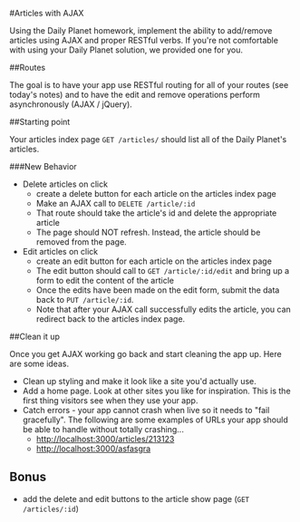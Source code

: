 #Articles with AJAX

Using the Daily Planet homework, implement the ability to add/remove articles using AJAX and proper RESTful verbs. If you're not comfortable with using your Daily Planet solution, we provided one for you.

##Routes

The goal is to have your app use RESTful routing for all of your routes (see today's notes) and to have the edit and remove operations perform asynchronously (AJAX / jQuery).

##Starting point

Your articles index page `GET /articles/` should list all of the Daily Planet's articles.

###New Behavior

* Delete articles on click
	* create a delete button for each article on the articles index page
  * Make an AJAX call to `DELETE /article/:id`
  * That route should take the article's id and delete the appropriate article
  * The page should NOT refresh. Instead, the article should be removed from the page.
* Edit articles on click
  * create an edit button for each article on the articles index page
  * The edit button should call to `GET /article/:id/edit` and bring up a form to edit the content of the article
  * Once the edits have been made on the edit form, submit the data back to `PUT /article/:id`.
  * Note that after your AJAX call successfully edits the article, you can redirect back to the articles index page.

##Clean it up

Once you get AJAX working go back and start cleaning the app up. Here are some ideas.

* Clean up styling and make it look like a site you'd actually use.
* Add a home page. Look at other sites you like for inspiration. This is the first thing visitors see when they use your app.
* Catch errors - your app cannot crash when live so it needs to "fail gracefully". The following are some examples of URLs your app should be able to handle without totally crashing...
    * [http://localhost:3000/articles/213123](http://localhost:3000/articles/213123)
    * [http://localhost:3000/asfasgra](http://localhost:3000/asfasgra)

## Bonus

* add the delete and edit buttons to the article show page (`GET /articles/:id`)
